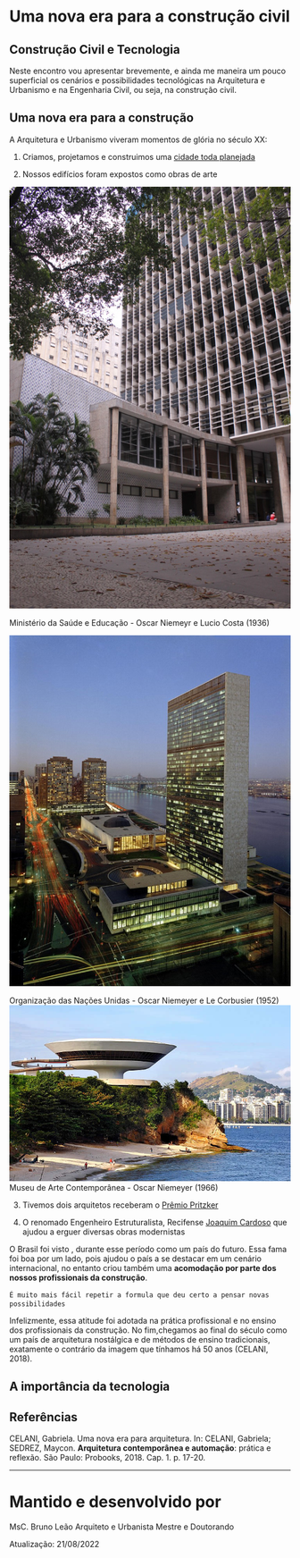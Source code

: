 # Uma nova era para a construção civil
## Construção Civil e Tecnologia

Neste encontro vou apresentar brevemente, e ainda me maneira um pouco superficial os cenários e possibilidades tecnológicas na Arquitetura e Urbanismo e na Engenharia Civil, ou seja, na construção civil.


## Uma nova era para a construção

A Arquitetura e Urbanismo viveram momentos de glória no século XX:

1. Criamos, projetamos e construimos uma [cidade toda planejada](https://pt.wikipedia.org/wiki/Bras%C3%ADlia)

2. Nossos edifícios foram expostos como obras de arte

![Ministério da Saúde e Educação](https://github.com/leaodebrito/projetoetecnologiaccv.github.io/blob/main/Aulas/aula3/MSE.jpg?raw=true)

Ministério da Saúde e Educação - Oscar Niemeyr e Lucio Costa (1936)

![Organização das Nações Unidas](https://github.com/leaodebrito/projetoetecnologiaccv.github.io/blob/main/Aulas/aula3/ONU.jpg?raw=true)

Organização das Nações Unidas - Oscar Niemeyer e Le Corbusier (1952)
![Museu de Arte Contemporânea](https://github.com/leaodebrito/projetoetecnologiaccv.github.io/blob/main/Aulas/aula3/MAC.jpg?raw=true)
Museu de Arte Contemporânea - Oscar Niemeyer (1966)

3. Tivemos dois arquitetos receberam o [Prêmio Pritzker](https://www.pritzkerprize.com)

4. O renomado Engenheiro Estruturalista, Recifense [Joaquim Cardoso](https://www.archdaily.com.br/br/963209/joaquim-cardozo-o-engenheiro-poeta-que-ergueu-as-maiores-obras-de-oscar-niemeyer) que ajudou a erguer diversas obras modernistas

O Brasil foi visto , durante esse período como um país do futuro. Essa fama foi boa por um lado, pois ajudou o país a se destacar em um cenário internacional, no entanto criou também uma **acomodação por parte dos nossos profissionais da construção**.

```
É muito mais fácil repetir a formula que deu certo a pensar novas possibilidades
```

Infelizmente, essa atitude foi adotada na prática profissional e no ensino dos profissionais da construção. No fim,chegamos ao final do século como um país de arquitetura nostálgica e de métodos de ensino tradicionais, exatamente o contrário da imagem que tínhamos há 50 anos (CELANI, 2018).



## A importância da tecnologia



## Referências

CELANI, Gabriela. Uma nova era para arquitetura. In: CELANI, Gabriela; SEDREZ, Maycon. **Arquitetura contemporânea e automação**: prática e reflexão. São Paulo: Probooks, 2018. Cap. 1. p. 17-20.


_____


# Mantido e desenvolvido por

MsC. Bruno Leão
Arquiteto e Urbanista
Mestre e Doutorando

Atualização: 21/08/2022

